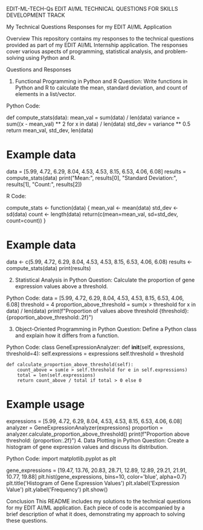 EDIT-ML-TECH-Qs
EDIT AI/ML TECHNICAL QUESTIONS FOR SKILLS DEVELOPMENT TRACK

My Technical Questions Responses for my EDIT AI/ML Application

Overview
This repository contains my responses to the technical questions provided as part of my EDIT AI/ML Internship application. The responses cover various aspects of programming, statistical analysis, and problem-solving using Python and R.

Questions and Responses

1. Functional Programming in Python and R
Question: Write functions in Python and R to calculate the mean, standard deviation, and count of elements in a list/vector.

Python Code:

def compute_stats(data):
    mean_val = sum(data) / len(data)
    variance = sum((x - mean_val) ** 2 for x in data) / len(data)
    std_dev = variance ** 0.5
    return mean_val, std_dev, len(data)

# Example data
data = [5.99, 4.72, 6.29, 8.04, 4.53, 4.53, 8.15, 6.53, 4.06, 6.08]
results = compute_stats(data)
print("Mean:", results[0], "Standard Deviation:", results[1], "Count:", results[2])

R Code:

compute_stats <- function(data) {
  mean_val <- mean(data)
  std_dev <- sd(data)
  count <- length(data)
  return(c(mean=mean_val, sd=std_dev, count=count))
}

# Example data
data <- c(5.99, 4.72, 6.29, 8.04, 4.53, 4.53, 8.15, 6.53, 4.06, 6.08)
results <- compute_stats(data)
print(results)

2. Statistical Analysis in Python
Question: Calculate the proportion of gene expression values above a threshold.

Python Code:
data = [5.99, 4.72, 6.29, 8.04, 4.53, 4.53, 8.15, 6.53, 4.06, 6.08]
threshold = 4
proportion_above_threshold = sum(x > threshold for x in data) / len(data)
print(f"Proportion of values above threshold {threshold}: {proportion_above_threshold:.2f}")

3. Object-Oriented Programming in Python
Question: Define a Python class and explain how it differs from a function.

Python Code:
class GeneExpressionAnalyzer:
    def __init__(self, expressions, threshold=4):
        self.expressions = expressions
        self.threshold = threshold

    def calculate_proportion_above_threshold(self):
        count_above = sum(e > self.threshold for e in self.expressions)
        total = len(self.expressions)
        return count_above / total if total > 0 else 0

# Example usage
expressions = [5.99, 4.72, 6.29, 8.04, 4.53, 4.53, 8.15, 6.53, 4.06, 6.08]
analyzer = GeneExpressionAnalyzer(expressions)
proportion = analyzer.calculate_proportion_above_threshold()
print(f"Proportion above threshold: {proportion:.2f}")
4. Data Plotting in Python
Question: Create a histogram of gene expression values and discuss its distribution.

Python Code:
import matplotlib.pyplot as plt

gene_expressions = [19.47, 13.76, 20.83, 28.71, 12.89, 12.89, 29.21, 21.91, 10.77, 19.88]
plt.hist(gene_expressions, bins=10, color='blue', alpha=0.7)
plt.title('Histogram of Gene Expression Values')
plt.xlabel('Expression Value')
plt.ylabel('Frequency')
plt.show()

Conclusion
This README includes my solutions to the technical questions for my EDIT AI/ML application. Each piece of code is accompanied by a brief description of what it does, demonstrating my approach to solving these questions.
